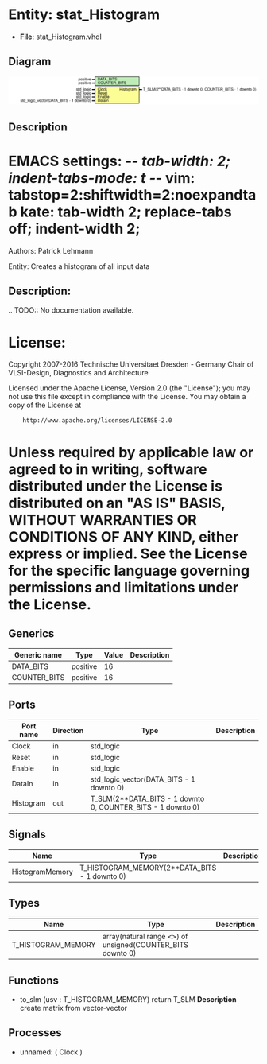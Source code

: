 # Entity: stat_Histogram

- **File**: stat_Histogram.vhdl
## Diagram

![Diagram](stat_Histogram.svg "Diagram")
## Description

 EMACS settings: -*-  tab-width: 2; indent-tabs-mode: t -*-
 vim: tabstop=2:shiftwidth=2:noexpandtab
 kate: tab-width 2; replace-tabs off; indent-width 2;
 =============================================================================
 Authors:					Patrick Lehmann

 Entity:					Creates a histogram of all input data

 Description:
 -------------------------------------
 .. TODO:: No documentation available.

 License:
 =============================================================================
 Copyright 2007-2016 Technische Universitaet Dresden - Germany
										 Chair of VLSI-Design, Diagnostics and Architecture

 Licensed under the Apache License, Version 2.0 (the "License");
 you may not use this file except in compliance with the License.
 You may obtain a copy of the License at

		http://www.apache.org/licenses/LICENSE-2.0

 Unless required by applicable law or agreed to in writing, software
 distributed under the License is distributed on an "AS IS" BASIS,
 WITHOUT WARRANTIES OR CONDITIONS OF ANY KIND, either express or implied.
 See the License for the specific language governing permissions and
 limitations under the License.
 =============================================================================
## Generics

| Generic name | Type     | Value | Description |
| ------------ | -------- | ----- | ----------- |
| DATA_BITS    | positive | 16    |             |
| COUNTER_BITS | positive | 16    |             |
## Ports

| Port name | Direction | Type                                                        | Description |
| --------- | --------- | ----------------------------------------------------------- | ----------- |
| Clock     | in        | std_logic                                                   |             |
| Reset     | in        | std_logic                                                   |             |
| Enable    | in        | std_logic                                                   |             |
| DataIn    | in        | std_logic_vector(DATA_BITS - 1 downto 0)                    |             |
| Histogram | out       | T_SLM(2**DATA_BITS - 1 downto 0, COUNTER_BITS - 1 downto 0) |             |
## Signals

| Name            | Type                                          | Description |
| --------------- | --------------------------------------------- | ----------- |
| HistogramMemory | T_HISTOGRAM_MEMORY(2**DATA_BITS - 1 downto 0) |             |
## Types

| Name               | Type                                                        | Description |
| ------------------ | ----------------------------------------------------------- | ----------- |
| T_HISTOGRAM_MEMORY | array(natural range <>) of unsigned(COUNTER_BITS downto 0)  |             |
## Functions
- to_slm <font id="function_arguments">(usv : T_HISTOGRAM_MEMORY) </font> <font id="function_return">return T_SLM </font>
**Description**
 create matrix from vector-vector

## Processes
- unnamed: ( Clock )
